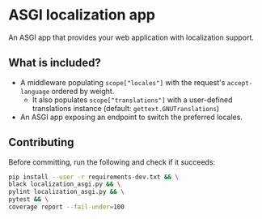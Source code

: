 # ASGI localization app
An ASGI app that provides your web application with localization support.

## What is included?
* A middleware populating `scope["locales"]` with the request's `accept-language` ordered by weight.
  * It also populates `scope["translations"]` with a user-defined translations instance (default: `gettext.GNUTranslations`)
* An ASGI app exposing an endpoint to switch the preferred locales.

## Contributing
Before committing, run the following and check if it succeeds:
```sh
pip install --user -r requirements-dev.txt && \
black localization_asgi.py && \
pylint localization_asgi.py && \
pytest && \
coverage report --fail-under=100
```
